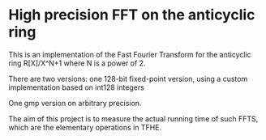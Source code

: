 # High precision FFT on the anticyclic ring

This is an implementation of the Fast Fourier Transform for the
anticyclic ring R[X]/X^N+1 where N is a power of 2.

There are two versions: one 128-bit fixed-point version, using a custom
implementation based on int128 integers

One gmp version on arbitrary precision.

The aim of this project is to measure the actual running time of such
FFTS, which are the elementary operations in TFHE.

